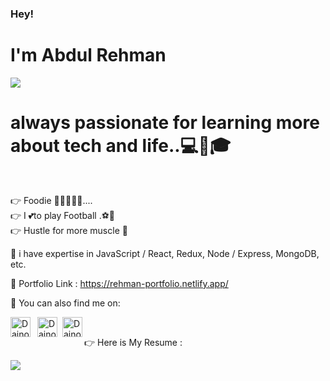 



<h3> Hey! </h3>
<h1> I'm Abdul Rehman </h1>
<img  style="center" src="https://i.postimg.cc/L4WrLHKY/ccehmanjpg.jpg">
<h1>
always passionate for learning more about tech and life..💻🙋🎓</h1> <br>


👉 Foodie 🍔🍕🍗🍲🍰....<br>
👉 I 💕to play Football .⚽🏃<br>
👉 Hustle for more muscle 💪<br>



💬   i have expertise in  JavaScript / React, Redux, Node / Express,  MongoDB, etc.<br>



🔗   Portfolio Link : https://rehman-portfolio.netlify.app/

📩   You can also find me on:



[<img align="left" alt="Dainokode linkedin" width="32px" src="https://github.com/Dainokode/Dainokode/blob/master/img/linkedin-icon.png" />](https://www.linkedin.com/in/abdul-rehman-%E2%9C%94-8611505b/)

[<img style="margin: 0 0.5rem;" align="left" alt="Dainokode twitter" width="32px" src="https://github.com/Dainokode/Dainokode/blob/master/img/twitter-icon.png" />](https://twitter.com/paki_jan)

[<img align="left" alt="Dainokode instagram" width="32px" src="https://github.com/Dainokode/Dainokode/blob/master/img/insta-icon.png" />](https://www.instagram.com/rehman_coding/)
<br>



👉 Here is My Resume :



<img  style="center" src="https://i.postimg.cc/63qTyT5d/Rehman-Front-end-Developer-CV.png">
